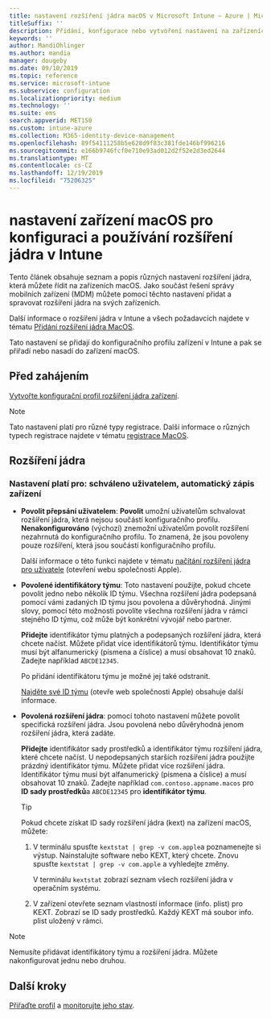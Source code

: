 ```yaml
---
title: nastavení rozšíření jádra macOS v Microsoft Intune – Azure | Microsoft Docs
titleSuffix: ''
description: Přidání, konfigurace nebo vytvoření nastavení na zařízeních macOS pro použití rozšíření jádra. Umožňuje také uživatelům přepsat schválená rozšíření, umožnit všechna rozšíření z identifikátoru týmu nebo v Microsoft Intune umožnit specifická rozšíření nebo aplikace.
keywords: ''
author: MandiOhlinger
ms.author: mandia
manager: dougeby
ms.date: 09/10/2019
ms.topic: reference
ms.service: microsoft-intune
ms.subservice: configuration
ms.localizationpriority: medium
ms.technology: ''
ms.suite: ems
search.appverid: MET150
ms.custom: intune-azure
ms.collection: M365-identity-device-management
ms.openlocfilehash: 89f54111258b5e628d9f83c381fde146bf996216
ms.sourcegitcommit: e166b9746fcf0e710e93ad012d2f52e2d3ed2644
ms.translationtype: MT
ms.contentlocale: cs-CZ
ms.lasthandoff: 12/19/2019
ms.locfileid: "75206325"
---
```

# <a name="macos-device-settings-to-configure-and-use-kernel-extensions-in-intune"></a>nastavení zařízení macOS pro konfiguraci a používání rozšíření jádra v Intune



Tento článek obsahuje seznam a popis různých nastavení rozšíření jádra, která můžete řídit na zařízeních macOS. Jako součást řešení správy mobilních zařízení (MDM) můžete pomocí těchto nastavení přidat a spravovat rozšíření jádra na svých zařízeních.

Další informace o rozšíření jádra v Intune a všech požadavcích najdete v tématu [Přidání rozšíření jádra MacOS](../kernel-extensions-overview-macos.md).

Tato nastavení se přidají do konfiguračního profilu zařízení v Intune a pak se přiřadí nebo nasadí do zařízení macOS.

## <a name="before-you-begin"></a>Před zahájením

[Vytvořte konfigurační profil rozšíření jádra zařízení](../kernel-extensions-overview-macos.md).

> [!NOTE]
> Tato nastavení platí pro různé typy registrace. Další informace o různých typech registrace najdete v tématu [registrace MacOS](../macos-enroll.md).

## <a name="kernel-extensions"></a>Rozšíření jádra

### <a name="settings-apply-to-user-approved-automated-device-enrollment"></a>Nastavení platí pro: schváleno uživatelem, automatický zápis zařízení

- **Povolit přepsání uživatelem**: **Povolit** umožní uživatelům schvalovat rozšíření jádra, která nejsou součástí konfiguračního profilu. **Nenakonfigurováno** (výchozí) znemožní uživatelům povolit rozšíření nezahrnutá do konfiguračního profilu. To znamená, že jsou povoleny pouze rozšíření, která jsou součástí konfiguračního profilu.

  Další informace o této funkci najdete v tématu [načítání rozšíření jádra pro uživatele](https://developer.apple.com/library/archive/technotes/tn2459/_index.html) (otevření webu společnosti Apple).

- **Povolené identifikátory týmu**: Toto nastavení použijte, pokud chcete povolit jedno nebo několik ID týmu. Všechna rozšíření jádra podepsaná pomocí vámi zadaných ID týmu jsou povolena a důvěryhodná. Jinými slovy, pomocí této možnosti povolíte všechna rozšíření jádra v rámci stejného ID týmu, což může být konkrétní vývojář nebo partner.

  **Přidejte** identifikátor týmu platných a podepsaných rozšíření jádra, která chcete načíst. Můžete přidat více identifikátorů týmu. Identifikátor týmu musí být alfanumerický (písmena a číslice) a musí obsahovat 10 znaků. Zadejte například `ABCDE12345`.

  Po přidání identifikátoru týmu je možné jej také odstranit.

  [Najděte své ID týmu](https://help.apple.com/developer-account/#/dev55c3c710c) (otevře web společnosti Apple) obsahuje další informace.

- **Povolená rozšíření jádra**: pomocí tohoto nastavení můžete povolit specifická rozšíření jádra. Jsou povolená nebo důvěryhodná jenom rozšíření jádra, která zadáte. 

  **Přidejte** identifikátor sady prostředků a identifikátor týmu rozšíření jádra, které chcete načíst. U nepodepsaných starších rozšíření jádra použijte prázdný identifikátor týmu. Můžete přidat více rozšíření jádra. Identifikátor týmu musí být alfanumerický (písmena a číslice) a musí obsahovat 10 znaků. Zadejte například `com.contoso.appname.macos` pro **ID sady prostředků**a `ABCDE12345` pro **identifikátor týmu**.

  > [!TIP]
  > Pokud chcete získat ID sady rozšíření jádra (kext) na zařízení macOS, můžete:
  >
  > 1. V terminálu spusťte `kextstat | grep -v com.apple`a poznamenejte si výstup. Nainstalujte software nebo KEXT, který chcete. Znovu spusťte `kextstat | grep -v com.apple` a vyhledejte změny.
  >
  >    V terminálu `kextstat` zobrazí seznam všech rozšíření jádra v operačním systému. 
  >
  > 2. V zařízení otevřete seznam vlastností informace (info. plist) pro KEXT. Zobrazí se ID sady prostředků. Každý KEXT má soubor info. plist uložený v rámci. 

> [!NOTE]
> Nemusíte přidávat identifikátory týmu a rozšíření jádra. Můžete nakonfigurovat jednu nebo druhou.

## <a name="next-steps"></a>Další kroky

[Přiřaďte profil](../device-profile-assign.md) a [monitorujte jeho stav](../device-profile-monitor.md).
